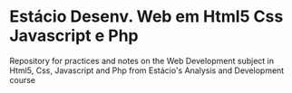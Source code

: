 # Estácio Desenv. Web em Html5 Css Javascript e Php
Repository for practices and notes on the Web Development subject in Html5, Css, Javascript and Php from Estácio's Analysis and Development course
